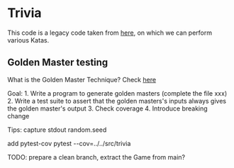 # Trivia

This code is a legacy code taken from [here](https://github.com/jbrains/trivia), on which we can perform various Katas.

## Golden Master testing

What is the Golden Master Technique? Check [here](https://docs.google.com/presentation/d/1Vxj24fppuC4Sd13yLKCg7RQrUkuRuyGuF6N2yXEGtQM/edit#slide=id.g191f97a467f_0_3)

Goal:
    1. Write a program to generate golden masters (complete the file xxx)
    2. Write a test suite to assert that the golden masters's inputs always gives the golden master's output
    3. Check coverage
    4. Introduce breaking change

Tips:
	capture stdout
	random.seed

add pytest-cov
pytest --cov=../../src/trivia

TODO: prepare a clean branch, extract the Game from main?